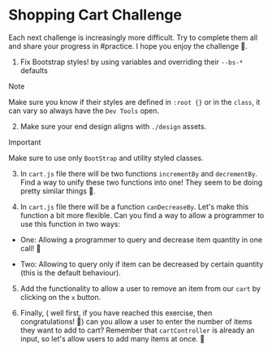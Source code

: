 # Shopping Cart Challenge

Each next challenge is increasingly more difficult. Try to complete them all and share your
progress in #practice. I hope you enjoy the challenge 🎯.

1. Fix Bootstrap styles! by using variables and overriding their `--bs-*` defaults

> [!NOTE]
> Make sure you know if their styles are defined in `:root {}` or in the `class`, it can vary so always have the `Dev Tools` open.

2. Make sure your end design aligns with `./design` assets.

> [!IMPORTANT]
> Make sure to use only `BootStrap` and utility styled classes.

3. In `cart.js` file there will be two functions `incrementBy` and `decrementBy`.
   Find a way to unify these two functions into one! They seem to be doing pretty similar things 🤔.

4. In `cart.js` file there will be a function `canDecreaseBy`. Let's make this function
   a bit more flexible. Can you find a way to allow a programmer to use this function in two ways:

- One: Allowing a programmer to query and decrease item quantity in one call! 💭

- Two: Allowing to query only if item can be decreased by certain quantity (this is the default behaviour).

5. Add the functionality to allow a user to remove an item from our `cart` by clicking on
   the `x` button.

6. Finally, ( well first, if you have reached this exercise, then congratulations! 🎉) can
   you allow a user to enter the number of items they want to add to cart? Remember that
   `cartController` is already an input, so let's allow users to add many items at once. 🤯
